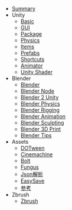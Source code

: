 - [Summary](/Unity/summary)
- Unity
  - [Basic](/Unity/basic)
  - [GUI](/Unity/GUI)
  - [Package](/Unity/Package)
  - [Physics](/Unity/Physics)
  - [Items](/Unity/Items)
  - [Prefabs](/Unity/Prefabs)
  - [Shortcuts](/Unity/Shortcuts)
  - [Animator](/Unity/Animator)
  - [Unity Shader](/Unity/UnityShader)
- Blender
  - [Blender](/Unity/Blender)
  - [Blender Node](/Unity/BlenderNode)
  - [Blender 2 Unity](/Unity/Blender2Unity)
  - [Blender Physics](/Unity/BlenderPhysics)
  - [Blender Rigging](/Unity/BlenderRigging)
  - [Blender Animation](/Unity/BlenderAnimation)
  - [Blender Sculpting](/Unity/BlenderSculpting)
  - [Blender 3D Print](/Unity/Blender3DPrint)
  - [Blender Tips](/Unity/BlenderTips)
- Assets
  - [DOTween](/Unity/Assets/DOTween)
  - [Cinemachine](/Unity/Assets/Cinemachine)
  - [Bolt](/Unity/Assets/bolt)
  - [Fungus](/Unity/Assets/Fungus)
  - [Json解析](/Unity/Assets/Json)
  - [EasySave](/Unity/Assets/EasySave)
  - [参考](https://www.jqhtml.com/53905.html)
- Zbrush
  - [Zbrush](/Unity/Zbrush)